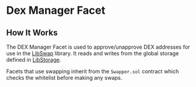 # Dex Manager Facet

## How It Works

The DEX Manager Facet is used to approve/unapprove DEX addresses for use in the [LibSwap](./LibSwap.md) library. It reads and writes from the global storage defined in [LibStorage](./LibStorage.md).

Facets that use swapping inherit from the `Swapper.sol` contract which checks the whitelist before making any swaps.
